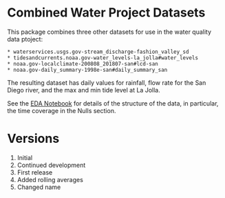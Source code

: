 # Combined Water Project Datasets

This package combines three other datasets for use in the water quality data
ptoject:

    * waterservices.usgs.gov-stream_discharge-fashion_valley_sd
    * tidesandcurrents.noaa.gov-water_levels-la_jolla#water_levels
    * noaa.gov-localclimate-200808_201807-san#lcd-san
	* noaa.gov-daily_summary-1998e-san#daily_summary_san

The resulting dataset has daily values for rainfall, flow rate for the San
Diego river, and the max and min tide level at La Jolla.


See the [EDA
Notebook](https://github.com/san-diego-water-quality/water-datasets/blob/master/derived/sandiegodata.org-tides_rain_river/notebooks/eda-tides_river_rain.ipynb) for details of the structure of the data, in particular, the time coverage in the Nulls section.


# Versions

1. Initial
2. Continued development
3. First release
4. Added rolling averages
5. Changed name
